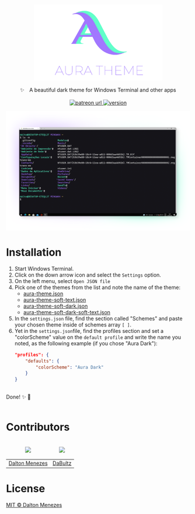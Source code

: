 <p align="center">
  <img src="https://github.com/daltonmenezes/assets/blob/master/images/aura-theme/new-heading.png?raw=true" alt="Aura Theme" width="70%" />
</p>

<p align="center">
✨ A beautiful dark theme for Windows Terminal and other apps
  <br><br>

  <!-- Patreon -->
  <a href="https://www.patreon.com/daltonmenezes">
    <img alt="patreon url" src="https://img.shields.io/badge/support%20on-patreon-1C1E26?style=for-the-badge&labelColor=1C1E26&color=61ffca">
  </a>

  <!-- version -->
  <a href="#">
    <img alt="version" src="https://img.shields.io/badge/version%20-v1.0.0-1C1E26?style=for-the-badge&labelColor=1C1E26&color=61ffca">
  </a>
</p>

<p align="center">
  <img alt="preview" src="https://github.com/daltonmenezes/assets/blob/master/images/aura-theme/aura-windows-terminal-preview.png?raw=true" />
</p>


# Installation
1. Start Windows Terminal.
2. Click on the down arrow icon and select the `Settings` option.
3. On the left menu, select `Open JSON file`
4. Pick one of the themes from the list and note the name of the theme:
   - [aura-theme.json](https://raw.githubusercontent.com/daltonmenezes/aura-theme/main/packages/windows-terminal/aura-theme.json)
   - [aura-theme-soft-text.json](https://raw.githubusercontent.com/daltonmenezes/aura-theme/main/packages/windows-terminal/aura-theme-soft-text.json)
   - [aura-theme-soft-dark.json](https://raw.githubusercontent.com/daltonmenezes/aura-theme/main/packages/windows-terminal/aura-theme-soft-dark.json)
   - [aura-theme-soft-dark-soft-text.json](https://raw.githubusercontent.com/daltonmenezes/aura-theme/main/packages/windows-terminal/aura-theme-soft-dark-soft-text.json)
5. In the `settings.json` file, find the section called "Schemes" and paste your chosen theme inside of schemes array `[ ]`.
6. Yet in the `settings.json`file, find the profiles section and set a "colorScheme" value on the `default profile` and write the name you noted, as the following example (if you chose "Aura Dark"):
     ```json
     "profiles": {
         "defaults": {
             "colorScheme": "Aura Dark"
         }
     }
     ```


<br/>
Done! ✨ 🎉
<br/>
<br/>

# Contributors
<table>
  <thead>
    <tr>
      <td valign="bottom"><p align="center">
  <a href="https://github.com/daltonmenezes">
    <img src="https://github.com/daltonmenezes.png?size=100" align="center" />
  </a>
</p></td>
      <td valign="bottom"><p align="center">
        <a href="https://github.com/DaBultz">
          <img src="https://github.com/DaBultz.png?size=100" align="center" />
        </a>
      </p></td>
    </tr>
  </thead>

  <tbody>
    <tr>
      <td><a href="https://github.com/daltonmenezes">Dalton Menezes</a></td>
      <td><a href="https://github.com/DaBultz">DaBultz</a></td>
    </tr>
  </tbody>
</table>

# License
[MIT © Dalton Menezes](https://github.com/daltonmenezes/aura-theme/blob/main/LICENSE)